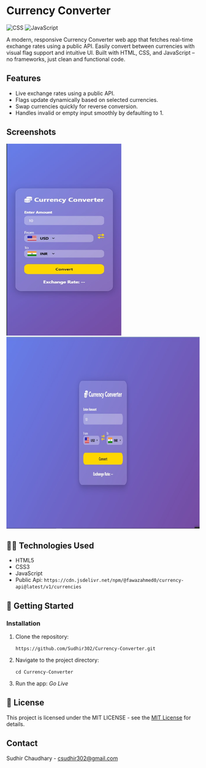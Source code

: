 # Currency Converter
 ![CSS](https://img.shields.io/badge/CSS3-1572B6?style=for-the-badge&logo=css3&logoColor=white)
![JavaScript](https://img.shields.io/badge/JavaScript-F7DF1E?style=for-the-badge&logo=javascript&logoColor=black)

A modern, responsive Currency Converter web app that fetches real-time exchange rates using a public API. Easily convert between currencies with visual flag support and intuitive UI. Built with HTML, CSS, and JavaScript – no frameworks, just clean and functional code.

## Features
- Live exchange rates using a public API.
- Flags update dynamically based on selected currencies.
- Swap currencies quickly for reverse conversion.
- Handles invalid or empty input smoothly by defaulting to 1.

## Screenshots
<div>
  <img src = "./screenshot/mob.jpg" alt = "mobile-view" width = "300" height = "500" />
  <img src = "./screenshot/desk.jpg" alt = "desktop-view" width = "701" height = "500" />
</div>

## 👩‍💻 Technologies Used
- HTML5
- CSS3
- JavaScript
- Public Api: `https://cdn.jsdelivr.net/npm/@fawazahmed0/currency-api@latest/v1/currencies`

## 🚀 Getting Started
### Installation
1. Clone the repository:
     ```
     https://github.com/Sudhir302/Currency-Converter.git
2. Navigate to the project directory:
     ```
     cd Currency-Converter
3. Run the app: _Go Live_

## 📄 License
This project is licensed under the MIT LICENSE - see the [MIT License](./LICENSE) for details.
## Contact
Sudhir Chaudhary - csudhir302@gmail.com
